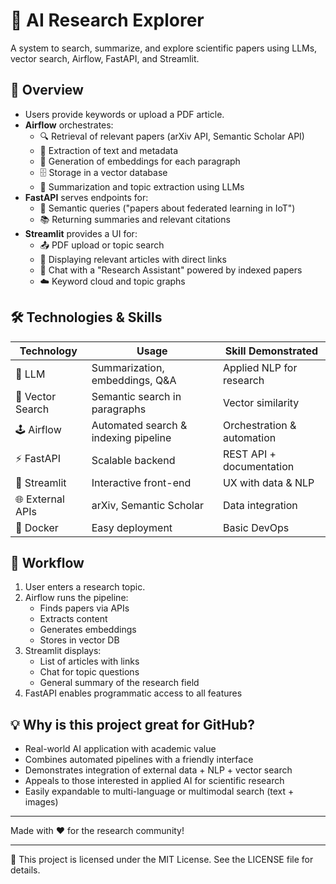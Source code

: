 # 🚀 AI Research Explorer

A system to search, summarize, and explore scientific papers using LLMs, vector search, Airflow, FastAPI, and Streamlit.

## 🌟 Overview

- Users provide keywords or upload a PDF article.
- **Airflow** orchestrates:
  - 🔍 Retrieval of relevant papers (arXiv API, Semantic Scholar API)
  - 📄 Extraction of text and metadata
  - 🧠 Generation of embeddings for each paragraph
  - 🗄️ Storage in a vector database
  - 📝 Summarization and topic extraction using LLMs
- **FastAPI** serves endpoints for:
  - 🤖 Semantic queries ("papers about federated learning in IoT")
  - 📚 Returning summaries and relevant citations
- **Streamlit** provides a UI for:
  - 📤 PDF upload or topic search
  - 📰 Displaying relevant articles with direct links
  - 💬 Chat with a "Research Assistant" powered by indexed papers
  - ☁️ Keyword cloud and topic graphs

## 🛠️ Technologies & Skills

| Technology         | Usage                                 | Skill Demonstrated           |
|-------------------|---------------------------------------|------------------------------|
| 🤖 LLM            | Summarization, embeddings, Q&A         | Applied NLP for research     |
| 🧩 Vector Search  | Semantic search in paragraphs          | Vector similarity            |
| 🕹️ Airflow        | Automated search & indexing pipeline   | Orchestration & automation   |
| ⚡ FastAPI         | Scalable backend                      | REST API + documentation     |
| 🎨 Streamlit      | Interactive front-end                  | UX with data & NLP           |
| 🌐 External APIs  | arXiv, Semantic Scholar                | Data integration             |
| 🐳 Docker          | Easy deployment                        | Basic DevOps                 |

## 🔄 Workflow

1. User enters a research topic.
2. Airflow runs the pipeline:
   - Finds papers via APIs
   - Extracts content
   - Generates embeddings
   - Stores in vector DB
3. Streamlit displays:
   - List of articles with links
   - Chat for topic questions
   - General summary of the research field
4. FastAPI enables programmatic access to all features

## 💡 Why is this project great for GitHub?

- Real-world AI application with academic value
- Combines automated pipelines with a friendly interface
- Demonstrates integration of external data + NLP + vector search
- Appeals to those interested in applied AI for scientific research
- Easily expandable to multi-language or multimodal search (text + images)

---

Made with ❤️ for the research community!

---

📝 This project is licensed under the MIT License. See the LICENSE file for details.
